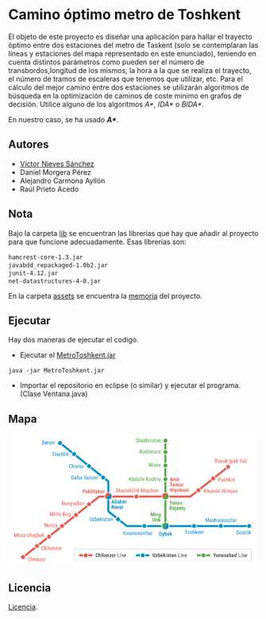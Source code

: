 # Camino óptimo metro de Toshkent

El objeto de este proyecto es diseñar una aplicación para hallar el trayecto óptimo entre dos estaciones del metro de Taskent (solo se contemplaran las líneas y estaciones del mapa representado en este enunciado), teniendo en cuenta distintos parámetros como pueden ser el número de transbordos,longitud de los mismos, la hora a la que se realiza el trayecto, el número de tramos de escaleras que tenemos que utilizar, etc. Para el cálculo del mejor camino entre dos estaciones se utilizarán algoritmos de búsqueda en la optimización de caminos de coste mínimo en grafos de decisión. Utilice alguno de los
algoritmos _A\*_, _IDA\*_ o _BIDA\*_.

En nuestro caso, se ha usado **_A\*_**.

## Autores
- [Víctor Nieves Sánchez](https://twitter.com/VictorNS69)
- Daniel Morgera Pérez
- Alejandro Carmona Ayllón
- Raúl Prieto Acedo

## Nota
Bajo la carpeta [lib](/lib) se encuentran las librerias que hay que añadir al proyecto para que funcione adecuadamente. Esas librerias son:
```
hamcrest-core-1.3.jar
javabdd_repackaged-1.0b2.jar
junit-4.12.jar
net-datastructures-4-0.jar
```
En la carpeta [assets](/assets) se encuentra la [memoria](/assets/Memoria.pdf) del proyecto.

## Ejecutar

Hay dos maneras de ejecutar el codigo.

- Ejecutar el [MetroToshkent.jar](/MetroToshkent.jar)
```
java -jar MetroToshkent.jar
```
- Importar el repositorio en eclipse (o similar) y ejecutar el programa. (Clase Ventana.java)

## Mapa
![Mapa de Toshkent.](/assets/metro.png)

## Licencia
[Licencia](/LICENSE).
